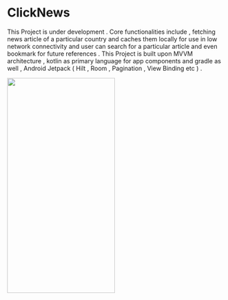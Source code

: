 <h1>ClickNews</h1>
<P>This Project is under development . Core functionalities include , fetching news article of a particular country and caches them locally for use in low network connectivity and user can search for a particular article and even bookmark for future references . This Project is built upon MVVM architecture , kotlin as primary language for app components and gradle as well , Android Jetpack ( Hilt , Room , Pagination , View Binding etc ) . </P>
<img src="https://github.com/swagatgithub/ClickNews/assets/79393396/e07b4ef9-2dc0-40b5-8d2b-76a3fb46dfa5" width=250 height=500>
